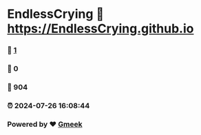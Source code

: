 # EndlessCrying :link: https://EndlessCrying.github.io 
### :page_facing_up: [1](https://EndlessCrying.github.io/tag.html) 
### :speech_balloon: 0 
### :hibiscus: 904 
### :alarm_clock: 2024-07-26 16:08:44 
### Powered by :heart: [Gmeek](https://github.com/Meekdai/Gmeek)
